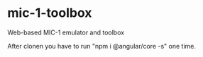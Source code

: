 # mic-1-toolbox
Web-based MIC-1 emulator and toolbox


After clonen you have to run "npm i @angular/core -s" one time.
